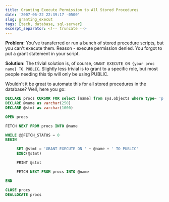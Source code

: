 ```yaml
---
title: Granting Execute Permission to All Stored Procedures
date: '2007-06-22 22:39:17 -0500'
slug: granting_execut
tags: [tech, database, sql-server]
excerpt_separator: <!-- truncate -->
---
```


**Problem:** You've transferred or run a bunch of stored procedure scripts, but
you can't execute them. Reason - execute permission denied. You forgot to put a
grant statement in your script.

**Solution:** The trivial solution is, of course, `GRANT EXECUTE ON {your proc
name} TO PUBLIC`. Slightly less trivial is to grant to a specific role, but most
people needing this tip will only be using PUBLIC.

Wouldn't it be great to automate this for all stored procedures in the database?
Well, here you go:

<!-- truncate -->

```sql
DECLARE procs CURSOR FOR select [name] from sys.objects where type= 'p'
DECLARE @name as varchar(250)
DECLARE @stmt as varchar(1000)

OPEN procs

FETCH NEXT FROM procs INTO @name

WHILE @@FETCH_STATUS = 0
BEGIN

     SET @stmt = 'GRANT EXECUTE ON ' + @name + ' TO PUBLIC'
     EXEC(@stmt)

     PRINT @stmt

     FETCH NEXT FROM procs INTO @name

END

CLOSE procs
DEALLOCATE procs
```
